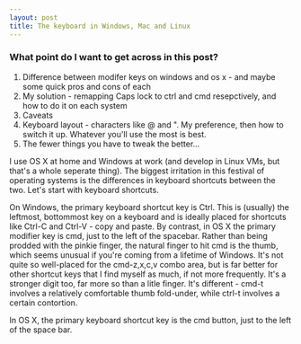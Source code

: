 ```yaml
---
layout: post
title: The keyboard in Windows, Mac and Linux
---
```


### What point do I want to get across in this post? ###
1.  Difference between modifer keys on windows and os x - and maybe some quick pros and cons of each
2.  My solution - remapping Caps lock to ctrl and cmd resepctively, and how to do it on each system
3.  Caveats
4.  Keyboard layout - characters like @ and ". My preference, then how to switch it up. Whatever you'll use the most is best.
5.  The fewer things you have to tweak the better...

I use OS X at home and Windows at work (and develop in Linux VMs, but that's a whole seperate thing). The biggest irritation in this festival of operating systems is the differences in keyboard shortcuts between the two. Let's start with keyboard shortcuts.

On Windows, the primary keyboard shortcut key is Ctrl. This is (usually) the leftmost, bottommost key on a keyboard and is ideally placed for shortcuts like Ctrl-C and Ctrl-V - copy and paste. By contrast, in OS X the primary modifier key is cmd, just to the left of the spacebar. Rather than being prodded with the pinkie finger, the natural finger to hit cmd is the thumb, which seems unusual if you're coming from a lifetime of Windows. It's not quite so well-placed for the cmd-z,x,c,v combo area, but is far better for other shortcut keys that I find myself as much, if not more frequently. It's a stronger digit too, far more so than a litle finger. It's different - cmd-t involves a relatively comfortable thumb fold-under, while ctrl-t involves a certain contortion. 

In OS X, the primary keyboard shortcut key is the cmd button, just to the left of the space bar. 

